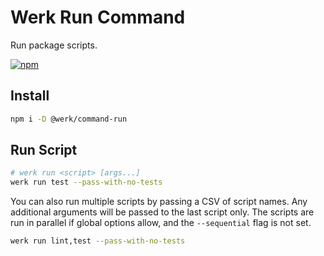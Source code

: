 # Werk Run Command

Run package scripts.

[![npm](https://img.shields.io/npm/v/@werk/command-run)](https://www.npmjs.com/package/@werk/command-run)

## Install

```sh
npm i -D @werk/command-run
```

## Run Script

```sh
# werk run <script> [args...]
werk run test --pass-with-no-tests
```

You can also run multiple scripts by passing a CSV of script names. Any additional arguments will be passed to the last script only. The scripts are run in parallel if global options allow, and the `--sequential` flag is not set.

```sh
werk run lint,test --pass-with-no-tests
```
